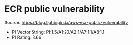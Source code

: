# ECR public vulnerability

Source: https://blog.lightspin.io/aws-ecr-public-vulnerability

- PI Vector String: PI:1.5/A1:20/A2:1/A7:1.1/A8:1.1
- PI Rating: 8.66

